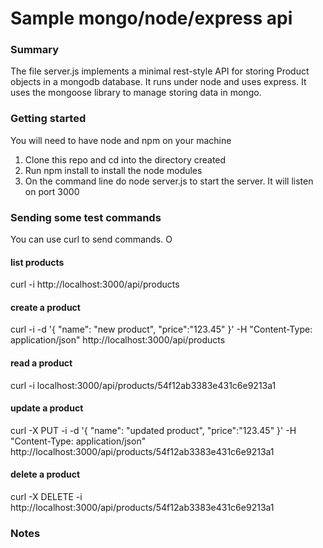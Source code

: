 # Sample mongo/node/express api

### Summary

The file server.js implements a minimal rest-style API for storing Product objects in a mongodb database. It runs under node and uses express. It uses the mongoose library to manage storing data in mongo.

### Getting started
You will need to have node and npm on your machine

1. Clone this repo and cd into the directory created
2. Run npm install to install the node modules
3. On the command line do node server.js to start the server. It will listen on port 3000

### Sending some test commands
You can use curl to send commands. O

#### list products
curl -i http://localhost:3000/api/products

#### create a product
curl -i -d '{ "name": "new product", "price":"123.45" }' -H "Content-Type: application/json" http://localhost:3000/api/products

#### read a product
curl  -i localhost:3000/api/products/54f12ab3383e431c6e9213a1

#### update a product
curl -X PUT -i -d '{ "name": "updated product", "price":"123.45" }' -H "Content-Type: application/json" http://localhost:3000/api/products/54f12ab3383e431c6e9213a1

#### delete a product
curl -X DELETE -i http://localhost:3000/api/products/54f12ab3383e431c6e9213a1


### Notes
